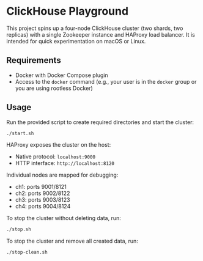 # ClickHouse Playground

This project spins up a four-node ClickHouse cluster (two shards, two replicas) with a single Zookeeper instance and HAProxy load balancer. It is intended for quick experimentation on macOS or Linux.

## Requirements
- Docker with Docker Compose plugin
- Access to the `docker` command (e.g., your user is in the `docker` group or you are using rootless Docker)

## Usage
Run the provided script to create required directories and start the cluster:

```bash
./start.sh
```

HAProxy exposes the cluster on the host:

- Native protocol: `localhost:9000`
- HTTP interface: `http://localhost:8120`

Individual nodes are mapped for debugging:

- ch1: ports 9001/8121
- ch2: ports 9002/8122
- ch3: ports 9003/8123
- ch4: ports 9004/8124

To stop the cluster without deleting data, run:

```bash
./stop.sh
```

To stop the cluster and remove all created data, run:

```bash
./stop-clean.sh
```
